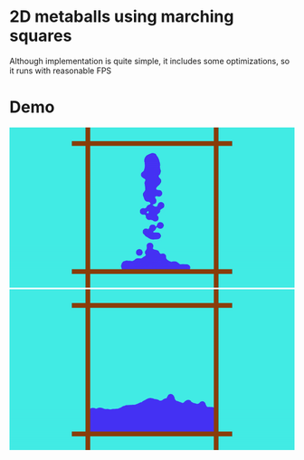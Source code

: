 # 2D metaballs using marching squares
Although implementation is quite simple, it includes some optimizations, so it runs with reasonable FPS

# Demo
![Screensaver](Screenshots/Fill.gif)
![Screensaver](Screenshots/Explosions.gif)
